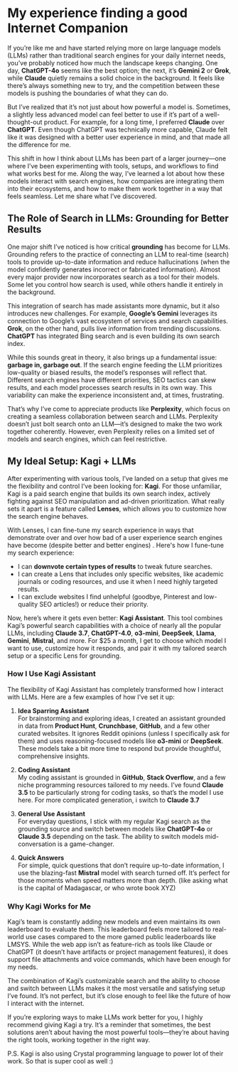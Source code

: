 # My experience finding a good Internet Companion

If you’re like me and have started relying more on large language models (LLMs) rather than traditional search engines for your daily internet needs, you’ve probably noticed how much the landscape keeps changing. One day, **ChatGPT-4o** seems like the best option; the next, it’s **Gemini 2** or **Grok**, while **Claude** quietly remains a solid choice in the background. It feels like there’s always something new to try, and the competition between these models is pushing the boundaries of what they can do.

But I’ve realized that it’s not just about how powerful a model is. Sometimes, a slightly less advanced model can feel better to use if it’s part of a well-thought-out product. For example, for a long time, I preferred **Claude** over **ChatGPT**. Even though ChatGPT was technically more capable, Claude felt like it was designed with a better user experience in mind, and that made all the difference for me.

This shift in how I think about LLMs has been part of a larger journey—one where I’ve been experimenting with tools, setups, and workflows to find what works best for me. Along the way, I’ve learned a lot about how these models interact with search engines, how companies are integrating them into their ecosystems, and how to make them work together in a way that feels seamless. Let me share what I’ve discovered.
## The Role of Search in LLMs: Grounding for Better Results

One major shift I’ve noticed is how critical **grounding** has become for LLMs. Grounding refers to the practice of connecting an LLM to real-time (search) tools to provide up-to-date information and reduce hallucinations (when the model confidently generates incorrect or fabricated information). Almost every major provider now incorporates search as a tool for their models. Some let you control how search is used, while others handle it entirely in the background.

This integration of search has made assistants more dynamic, but it also introduces new challenges. For example, **Google’s Gemini** leverages its connection to Google’s vast ecosystem of services and search capabilities. **Grok**, on the other hand, pulls live information from trending discussions. **ChatGPT** has integrated Bing search and is even building its own search index.

While this sounds great in theory, it also brings up a fundamental issue: **garbage in, garbage out**. If the search engine feeding the LLM prioritizes low-quality or biased results, the model’s responses will reflect that. Different search engines have different priorities, SEO tactics can skew results, and each model processes search results in its own way. This variability can make the experience inconsistent and, at times, frustrating.

That’s why I’ve come to appreciate products like **Perplexity**, which focus on creating a seamless collaboration between search and LLMs. Perplexity doesn’t just bolt search onto an LLM—it’s designed to make the two work together coherently. However, even Perplexity relies on a limited set of models and search engines, which can feel restrictive.

## My Ideal Setup: Kagi + LLMs

After experimenting with various tools, I’ve landed on a setup that gives me the flexibility and control I’ve been looking for: **Kagi**. For those unfamiliar, Kagi is a paid search engine that builds its own search index, actively fighting against SEO manipulation and ad-driven prioritization. What really sets it apart is a feature called **Lenses**, which allows you to customize how the search engine behaves.

With Lenses, I can fine-tune my search experience in ways that demonstrate over and over how bad of a user experience search engines have become (despite better and better engines) . Here's how I fune-tune my search experience:

- I can **downvote certain types of results** to tweak future searches.
- I can create a Lens that includes only specific websites, like academic journals or coding resources, and use it when I need highly targeted results.
- I can exclude websites I find unhelpful (goodbye, Pinterest and low-quality SEO articles!) or reduce their priority.

Now, here’s where it gets even better: **Kagi Assistant**. This tool combines Kagi’s powerful search capabilities with a choice of nearly all the popular LLMs, including **Claude 3.7**, **ChatGPT-4.0**, **o3-mini**, **DeepSeek**, **Llama**, **Gemini**, **Mistral**, and more. For $25 a month, I get to choose which model I want to use, customize how it responds, and pair it with my tailored search setup or a specific Lens for grounding.

### How I Use Kagi Assistant

The flexibility of Kagi Assistant has completely transformed how I interact with LLMs. Here are a few examples of how I’ve set it up:

1. **Idea Sparring Assistant**  
    For brainstorming and exploring ideas, I created an assistant grounded in data from **Product Hunt**, **Crunchbase**, **GitHub**, and a few other curated websites. It ignores Reddit opinions (unless I specifically ask for them) and uses reasoning-focused models like **o3-mini** or **DeepSeek**. These models take a bit more time to respond but provide thoughtful, comprehensive insights.
    
2. **Coding Assistant**  
    My coding assistant is grounded in **GitHub**, **Stack Overflow**, and a few niche programming resources tailored to my needs. I’ve found **Claude 3.5** to be particularly strong for coding tasks, so that’s the model I use here. For more complicated generation, i switch to **Claude 3.7**
    
3. **General Use Assistant**  
    For everyday questions, I stick with my regular Kagi search as the grounding source and switch between models like **ChatGPT-4o** or **Claude 3.5** depending on the task. The ability to switch models mid-conversation is a game-changer.
    
4. **Quick Answers**  
    For simple, quick questions that don’t require up-to-date information, I use the blazing-fast **Mistral** model with search turned off. It’s perfect for those moments when speed matters more than depth. (like asking what is the capital of Madagascar, or who wrote book XYZ)
    

### Why Kagi Works for Me

Kagi’s team is constantly adding new models and even maintains its own leaderboard to evaluate them. This leaderboard feels more tailored to real-world use cases compared to the more gamed public leaderboards like LMSYS. While the web app isn’t as feature-rich as tools like Claude or ChatGPT (it doesn’t have artifacts or project management features), it does support file attachments and voice commands, which have been enough for my needs.

The combination of Kagi’s customizable search and the ability to choose and switch between LLMs makes it the most versatile and satisfying setup I’ve found. It’s not perfect, but it’s close enough to feel like the future of how I interact with the internet.

If you’re exploring ways to make LLMs work better for you, I highly recommend giving Kagi a try. It’s a reminder that sometimes, the best solutions aren’t about having the most powerful tools—they’re about having the right tools, working together in the right way.

P.S. Kagi is also using Crystal programming language to power lot of their work. So that is super cool as well :) 
